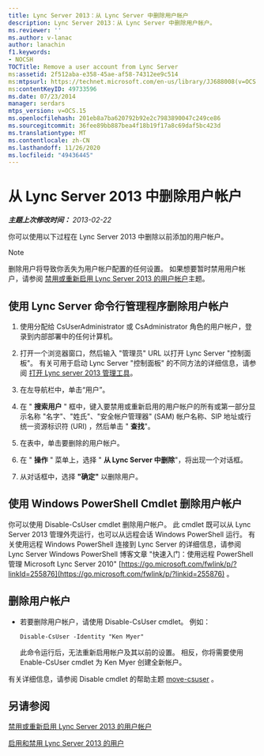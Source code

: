 ```yaml
---
title: Lync Server 2013：从 Lync Server 中删除用户帐户
description: Lync Server 2013：从 Lync Server 中删除用户帐户。
ms.reviewer: ''
ms.author: v-lanac
author: lanachin
f1.keywords:
- NOCSH
TOCTitle: Remove a user account from Lync Server
ms:assetid: 2f512aba-e358-45ae-af58-74312ee9c514
ms:mtpsurl: https://technet.microsoft.com/en-us/library/JJ688008(v=OCS.15)
ms:contentKeyID: 49733596
ms.date: 07/23/2014
manager: serdars
mtps_version: v=OCS.15
ms.openlocfilehash: 201eb8a7ba620792b92e2c7983890047c249ce86
ms.sourcegitcommit: 36fee89bb887bea4f18b19f17a8c69daf5bc423d
ms.translationtype: MT
ms.contentlocale: zh-CN
ms.lasthandoff: 11/26/2020
ms.locfileid: "49436445"
---
```

# <a name="remove-a-user-account-from-lync-server-2013"></a>从 Lync Server 2013 中删除用户帐户

<div data-xmlns="http://www.w3.org/1999/xhtml">

<div class="topic" data-xmlns="http://www.w3.org/1999/xhtml" data-msxsl="urn:schemas-microsoft-com:xslt" data-cs="https://msdn.microsoft.com/">

<div data-asp="https://msdn2.microsoft.com/asp">



</div>

<div id="mainSection">

<div id="mainBody">

<span> </span>

_**主题上次修改时间：** 2013-02-22_

你可以使用以下过程在 Lync Server 2013 中删除以前添加的用户帐户。

<div>


> [!NOTE]  
> 删除用户将导致你丢失为用户帐户配置的任何设置。 如果想要暂时禁用用户帐户，请参阅 <A href="lync-server-2013-disable-or-re-enable-user-account-for-lync-server.md">禁用或重新启用 Lync Server 2013 的用户帐户</A>主题。



</div>

<div>

## <a name="to-remove-a-user-account-by-using-lync-server-management-shell"></a>使用 Lync Server 命令行管理程序删除用户帐户

1.  使用分配给 CsUserAdministrator 或 CsAdministrator 角色的用户帐户，登录到内部部署中的任何计算机。

2.  打开一个浏览器窗口，然后输入 "管理员" URL 以打开 Lync Server "控制面板"。 有关可用于启动 Lync Server "控制面板" 的不同方法的详细信息，请参阅 [打开 Lync server 2013 管理工具](lync-server-2013-open-lync-server-administrative-tools.md)。

3.  在左导航栏中，单击“用户”。

4.  在 " **搜索用户** " 框中，键入要禁用或重新启用的用户帐户的所有或第一部分显示名称 "名字"、"姓氏"、"安全帐户管理器" (SAM) 帐户名称、SIP 地址或行统一资源标识符 (URI) ，然后单击 " **查找**"。

5.  在表中，单击要删除的用户帐户。

6.  在 " **操作** " 菜单上，选择 " **从 Lync Server 中删除**"，将出现一个对话框。

7.  从对话框中，选择 **"确定"** 以删除用户。

</div>

<div>

## <a name="removing-user-accounts-by-using-windows-powershell-cmdlets"></a>使用 Windows PowerShell Cmdlet 删除用户帐户

你可以使用 Disable-CsUser cmdlet 删除用户帐户。 此 cmdlet 既可以从 Lync Server 2013 管理外壳运行，也可以从远程会话 Windows PowerShell 运行。 有关使用远程 Windows PowerShell 连接到 Lync Server 的详细信息，请参阅 Lync Server Windows PowerShell 博客文章 "快速入门：使用远程 PowerShell 管理 Microsoft Lync Server 2010" [https://go.microsoft.com/fwlink/p/?linkId=255876](https://go.microsoft.com/fwlink/p/?linkid=255876) 。

<div>

## <a name="to-remove-a-user-account"></a>删除用户帐户

  - 若要删除用户帐户，请使用 Disable-CsUser cmdlet。 例如：
    
        Disable-CsUser -Identity "Ken Myer"
    
    此命令运行后，无法重新启用帐户及其以前的设置。 相反，你将需要使用 Enable-CsUser cmdlet 为 Ken Myer 创建全新帐户。

</div>

有关详细信息，请参阅 Disable cmdlet 的帮助主题 [move-csuser](https://docs.microsoft.com/powershell/module/skype/Disable-CsUser) 。

</div>

<div>

## <a name="see-also"></a>另请参阅


[禁用或重新启用 Lync Server 2013 的用户帐户](lync-server-2013-disable-or-re-enable-user-account-for-lync-server.md)  


[启用和禁用 Lync Server 2013 的用户](lync-server-2013-enabling-and-disabling-users-for-lync-server.md)  
  

</div>

</div>

<span> </span>

</div>

</div>

</div>

